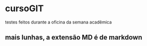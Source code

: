 # cursoGIT
testes feitos durante a oficina da semana acadêmica
## mais lunhas, a extensão MD é de markdown

